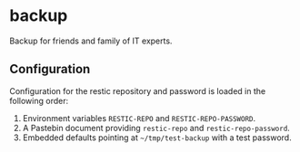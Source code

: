 # backup
Backup for friends and family of IT experts.

## Configuration

Configuration for the restic repository and password is loaded in the
following order:

1. Environment variables `RESTIC-REPO` and `RESTIC-REPO-PASSWORD`.
2. A Pastebin document providing `restic-repo` and `restic-repo-password`.
3. Embedded defaults pointing at `~/tmp/test-backup` with a test password.
